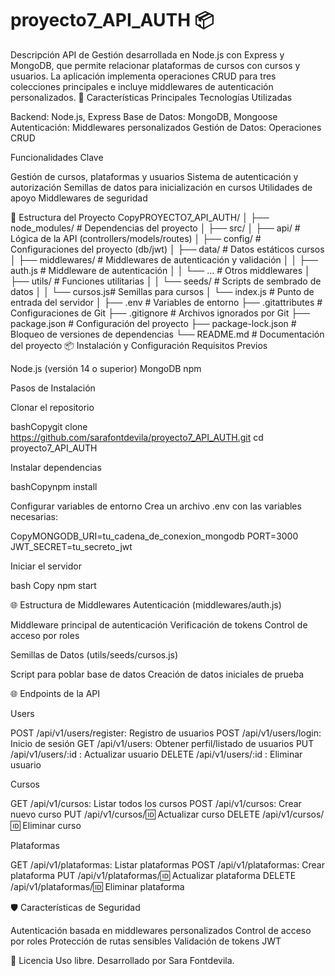 # proyecto7_API_AUTH 📦
 
Descripción
API de Gestión desarrollada en Node.js con Express y MongoDB, que permite relacionar plataformas de cursos con cursos y usuarios. La aplicación implementa operaciones CRUD para tres colecciones principales e incluye middlewares de autenticación personalizados.
🚀 Características Principales
Tecnologías Utilizadas

Backend: Node.js, Express
Base de Datos: MongoDB, Mongoose
Autenticación: Middlewares personalizados
Gestión de Datos: Operaciones CRUD

Funcionalidades Clave

Gestión de cursos, plataformas y usuarios
Sistema de autenticación y autorización
Semillas de datos para inicialización en cursos
Utilidades de apoyo
Middlewares de seguridad

📂 Estructura del Proyecto
CopyPROYECTO7_API_AUTH/
│
├── node_modules/        # Dependencias del proyecto
│
├── src/
│   ├── api/             # Lógica de la API (controllers/models/routes)
│   ├── config/          # Configuraciones del proyecto (db/jwt)
│   ├── data/            # Datos estáticos cursos
│   ├── middlewares/     # Middlewares de autenticación y validación
│   │   ├── auth.js      # Middleware de autenticación
│   │   └── ...          # Otros middlewares
│   ├── utils/           # Funciones utilitarias
│   │   └── seeds/       # Scripts de sembrado de datos
│   │       └── cursos.js# Semillas para cursos
│   └── index.js         # Punto de entrada del servidor
│
├── .env                 # Variables de entorno
├── .gitattributes       # Configuraciones de Git
├── .gitignore           # Archivos ignorados por Git
├── package.json         # Configuración del proyecto
├── package-lock.json    # Bloqueo de versiones de dependencias
└── README.md            # Documentación del proyecto
📦 Instalación y Configuración
Requisitos Previos

Node.js (versión 14 o superior)
MongoDB
npm

Pasos de Instalación

Clonar el repositorio

bashCopygit clone https://github.com/sarafontdevila/proyecto7_API_AUTH.git
cd proyecto7_API_AUTH

Instalar dependencias

bashCopynpm install

Configurar variables de entorno
Crea un archivo .env con las variables necesarias:

CopyMONGODB_URI=tu_cadena_de_conexion_mongodb
PORT=3000
JWT_SECRET=tu_secreto_jwt

Iniciar el servidor

bash Copy npm start

🌐 Estructura de Middlewares
Autenticación (middlewares/auth.js)

Middleware principal de autenticación
Verificación de tokens
Control de acceso por roles

Semillas de Datos (utils/seeds/cursos.js)

Script para poblar base de datos
Creación de datos iniciales de prueba

🌐 Endpoints de la API

Users

POST /api/v1/users/register: Registro de usuarios
POST /api/v1/users/login: Inicio de sesión
GET /api/v1/users: Obtener perfil/listado de usuarios
PUT /api/v1/users/:id : Actualizar usuario
DELETE /api/v1/users/:id : Eliminar usuario


Cursos

GET /api/v1/cursos: Listar todos los cursos
POST /api/v1/cursos: Crear nuevo curso 
PUT /api/v1/cursos/:id: Actualizar curso 
DELETE /api/v1/cursos/:id: Eliminar curso 

Plataformas

GET /api/v1/plataformas: Listar plataformas
POST /api/v1/plataformas: Crear plataforma 
PUT /api/v1/plataformas/:id: Actualizar plataforma 
DELETE /api/v1/plataformas/:id: Eliminar plataforma 

🛡 Características de Seguridad

Autenticación basada en middlewares personalizados
Control de acceso por roles
Protección de rutas sensibles
Validación de tokens JWT


📄 Licencia
Uso libre. Desarrollado por Sara Fontdevila.
